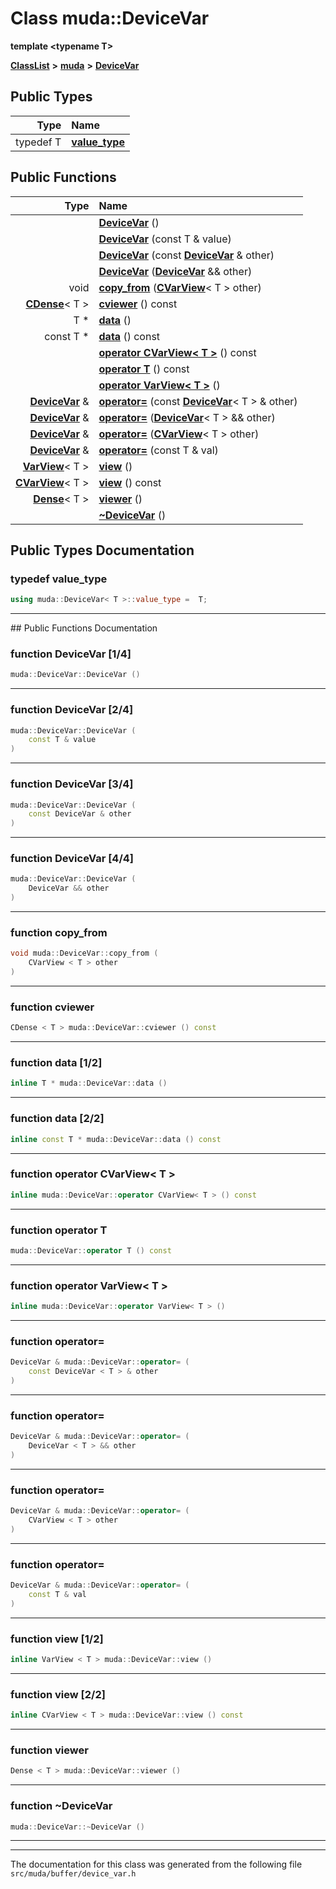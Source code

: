 

# Class muda::DeviceVar

**template &lt;typename T&gt;**



[**ClassList**](annotated.md) **>** [**muda**](namespacemuda.md) **>** [**DeviceVar**](classmuda_1_1_device_var.md)






















## Public Types

| Type | Name |
| ---: | :--- |
| typedef T | [**value\_type**](#typedef-value_type)  <br> |




















## Public Functions

| Type | Name |
| ---: | :--- |
|   | [**DeviceVar**](#function-devicevar-14) () <br> |
|   | [**DeviceVar**](#function-devicevar-24) (const T & value) <br> |
|   | [**DeviceVar**](#function-devicevar-34) (const [**DeviceVar**](classmuda_1_1_device_var.md) & other) <br> |
|   | [**DeviceVar**](#function-devicevar-44) ([**DeviceVar**](classmuda_1_1_device_var.md) && other) <br> |
|  void | [**copy\_from**](#function-copy_from) ([**CVarView**](classmuda_1_1_var_view_t.md)&lt; T &gt; other) <br> |
|  [**CDense**](classmuda_1_1_dense_viewer_t.md)&lt; T &gt; | [**cviewer**](#function-cviewer) () const<br> |
|  T \* | [**data**](#function-data-12) () <br> |
|  const T \* | [**data**](#function-data-22) () const<br> |
|   | [**operator CVarView&lt; T &gt;**](#function-operator-cvarview<-t->) () const<br> |
|   | [**operator T**](#function-operator-t) () const<br> |
|   | [**operator VarView&lt; T &gt;**](#function-operator-varview<-t->) () <br> |
|  [**DeviceVar**](classmuda_1_1_device_var.md) & | [**operator=**](#function-operator) (const [**DeviceVar**](classmuda_1_1_device_var.md)&lt; T &gt; & other) <br> |
|  [**DeviceVar**](classmuda_1_1_device_var.md) & | [**operator=**](#function-operator_1) ([**DeviceVar**](classmuda_1_1_device_var.md)&lt; T &gt; && other) <br> |
|  [**DeviceVar**](classmuda_1_1_device_var.md) & | [**operator=**](#function-operator_2) ([**CVarView**](classmuda_1_1_var_view_t.md)&lt; T &gt; other) <br> |
|  [**DeviceVar**](classmuda_1_1_device_var.md) & | [**operator=**](#function-operator_3) (const T & val) <br> |
|  [**VarView**](classmuda_1_1_var_view_t.md)&lt; T &gt; | [**view**](#function-view-12) () <br> |
|  [**CVarView**](classmuda_1_1_var_view_t.md)&lt; T &gt; | [**view**](#function-view-22) () const<br> |
|  [**Dense**](classmuda_1_1_dense_viewer_t.md)&lt; T &gt; | [**viewer**](#function-viewer) () <br> |
|   | [**~DeviceVar**](#function-devicevar) () <br> |




























## Public Types Documentation




### typedef value\_type 

```C++
using muda::DeviceVar< T >::value_type =  T;
```




<hr>
## Public Functions Documentation




### function DeviceVar [1/4]

```C++
muda::DeviceVar::DeviceVar () 
```




<hr>



### function DeviceVar [2/4]

```C++
muda::DeviceVar::DeviceVar (
    const T & value
) 
```




<hr>



### function DeviceVar [3/4]

```C++
muda::DeviceVar::DeviceVar (
    const DeviceVar & other
) 
```




<hr>



### function DeviceVar [4/4]

```C++
muda::DeviceVar::DeviceVar (
    DeviceVar && other
) 
```




<hr>



### function copy\_from 

```C++
void muda::DeviceVar::copy_from (
    CVarView < T > other
) 
```




<hr>



### function cviewer 

```C++
CDense < T > muda::DeviceVar::cviewer () const
```




<hr>



### function data [1/2]

```C++
inline T * muda::DeviceVar::data () 
```




<hr>



### function data [2/2]

```C++
inline const T * muda::DeviceVar::data () const
```




<hr>



### function operator CVarView&lt; T &gt; 

```C++
inline muda::DeviceVar::operator CVarView< T > () const
```




<hr>



### function operator T 

```C++
muda::DeviceVar::operator T () const
```




<hr>



### function operator VarView&lt; T &gt; 

```C++
inline muda::DeviceVar::operator VarView< T > () 
```




<hr>



### function operator= 

```C++
DeviceVar & muda::DeviceVar::operator= (
    const DeviceVar < T > & other
) 
```




<hr>



### function operator= 

```C++
DeviceVar & muda::DeviceVar::operator= (
    DeviceVar < T > && other
) 
```




<hr>



### function operator= 

```C++
DeviceVar & muda::DeviceVar::operator= (
    CVarView < T > other
) 
```




<hr>



### function operator= 

```C++
DeviceVar & muda::DeviceVar::operator= (
    const T & val
) 
```




<hr>



### function view [1/2]

```C++
inline VarView < T > muda::DeviceVar::view () 
```




<hr>



### function view [2/2]

```C++
inline CVarView < T > muda::DeviceVar::view () const
```




<hr>



### function viewer 

```C++
Dense < T > muda::DeviceVar::viewer () 
```




<hr>



### function ~DeviceVar 

```C++
muda::DeviceVar::~DeviceVar () 
```




<hr>

------------------------------
The documentation for this class was generated from the following file `src/muda/buffer/device_var.h`

